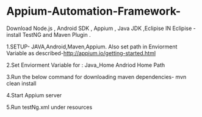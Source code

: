 # Appium-Automation-Framework-
Download Node.js , Android SDK , Appium , Java JDK ,Eclipise 
IN Eclipise - install TestNG and Maven Plugin .

1.SETUP- JAVA,Android,Maven,Appium. Also set path in Enviorment Variable as described-http://appium.io/getting-started.html

2.Set Enviorment Variable for :
Java_Home
Andriod Home 
Path 


3.Run the below command for downloading maven dependencies-
mvn clean install

4.Start Appium server

5.Run testNg.xml under resources
